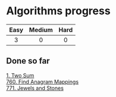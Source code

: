 # Algorithms progress
| Easy | Medium | Hard |
|:----:|:------:|:----:|
|3     | 0      | 0    |   

## Done so far
[1. Two Sum](Arrays/1.Two_Sum/problem.md)  
[760. Find Anagram Mappings](Arrays/760.Find_Anagram_Mappings/problem.md)  
[771. Jewels and Stones](Strings/771.Jewels_and_Stones/problem.md)  

